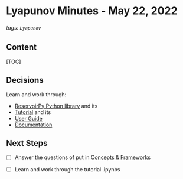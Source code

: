# Lyapunov Minutes - May 22, 2022

###### tags: `Lyapunov`

## Content
[TOC]

## Decisions
Learn and work through:
* [ReservoirPy Python library](https://github.com/reservoirpy/reservoirpy) and its 
* [Tutorial](https://github.com/reservoirpy/reservoirpy/tree/master/tutorials) and its
* [User Guide](https://reservoirpy.readthedocs.io/en/latest/user_guide/index.html#user-guide)
* [Documentation](https://reservoirpy.readthedocs.io/en/latest/api/generated/reservoirpy.nodes.Reservoir.html)

## Next Steps
- [ ] Answer the questions of put in [Concepts & Frameworks](https://github.com/Non-Linear-Dynamics-Research-Group/Research_Lyapunov-Times-and-Lorenz-Limit/blob/main/Deconstructions/Concepts-and-Frameworks.md)
- [ ] Learn and work through the tutorial .ipynbs



